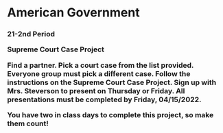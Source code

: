 <h1>American Government</h1>

<h3>21-2nd Period<h/3>
  <br>
<p>Supreme Court Case Project

Find a partner.  Pick a court case from the list provided.  Everyone group must pick a different case.  Follow the instructions on the Supreme Court Case Project.  Sign up with Mrs. Steverson to present on Thursday or Friday.  All presentations must be completed by Friday, 04/15/2022.  

  You have two in class days to complete this project, so make them count!</p>

